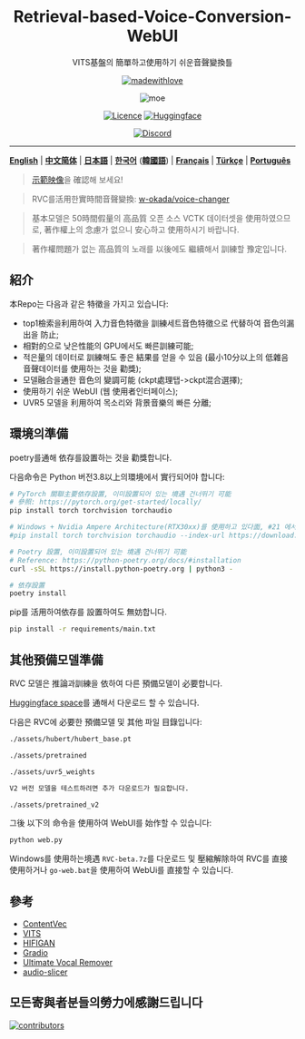 <div align="center">

# Retrieval-based-Voice-Conversion-WebUI
VITS基盤의 簡單하고使用하기 쉬운音聲變換틀



[![madewithlove](https://img.shields.io/badge/made_with-%E2%9D%A4-red?style=for-the-badge&labelColor=orange
)](https://github.com/fumiama/Retrieval-based-Voice-Conversion-WebUI)

![moe](https://counter.seku.su/cmoe?name=rvc&theme=r34)

[![Licence](https://img.shields.io/github/license/fumiama/Retrieval-based-Voice-Conversion-WebUI?style=for-the-badge)](https://github.com/fumiama/Retrieval-based-Voice-Conversion-WebUI/blob/main/LICENSE)
[![Huggingface](https://img.shields.io/badge/🤗%20-Spaces-yellow.svg?style=for-the-badge)](https://huggingface.co/lj1995/VoiceConversionWebUI/tree/main/)

[![Discord](https://img.shields.io/badge/RVC%20Developers-Discord-7289DA?style=for-the-badge&logo=discord&logoColor=white)](https://discord.gg/HcsmBBGyVk)

</div>

------

[**English**](../en/README.en.md) | [**中文简体**](../../README.md) | [**日本語**](../jp/README.ja.md) | [**한국어**](../kr/README.ko.md) ([**韓國語**](../kr/README.ko.han.md)) | [**Français**](../fr/README.fr.md) | [**Türkçe**](../tr/README.tr.md) | [**Português**](../pt/README.pt.md)

> [示範映像](https://www.bilibili.com/video/BV1pm4y1z7Gm/)을 確認해 보세요!

> RVC를活用한實時間音聲變換: [w-okada/voice-changer](https://github.com/w-okada/voice-changer)

> 基本모델은 50時間假量의 高品質 오픈 소스 VCTK 데이터셋을 使用하였으므로, 著作權上의 念慮가 없으니 安心하고 使用하시기 바랍니다.

> 著作權問題가 없는 高品質의 노래를 以後에도 繼續해서 訓練할 豫定입니다.

## 紹介
本Repo는 다음과 같은 特徵을 가지고 있습니다:
+ top1檢索을利用하여 入力音色特徵을 訓練세트音色特徵으로 代替하여 音色의漏出을 防止;
+ 相對的으로 낮은性能의 GPU에서도 빠른訓練可能;
+ 적은量의 데이터로 訓練해도 좋은 結果를 얻을 수 있음 (最小10分以上의 低雜음音聲데이터를 使用하는 것을 勸獎);
+ 모델融合을通한 音色의 變調可能 (ckpt處理탭->ckpt混合選擇);
+ 使用하기 쉬운 WebUI (웹 使用者인터페이스);
+ UVR5 모델을 利用하여 목소리와 背景音樂의 빠른 分離;

## 環境의準備
poetry를通해 依存를設置하는 것을 勸獎합니다.

다음命令은 Python 버전3.8以上의環境에서 實行되어야 합니다:
```bash
# PyTorch 關聯主要依存設置, 이미設置되어 있는 境遇 건너뛰기 可能
# 參照: https://pytorch.org/get-started/locally/
pip install torch torchvision torchaudio

# Windows + Nvidia Ampere Architecture(RTX30xx)를 使用하고 있다面, #21 에서 명시된 것과 같이 PyTorch에 맞는 CUDA 버전을 指定해야 합니다.
#pip install torch torchvision torchaudio --index-url https://download.pytorch.org/whl/cu117

# Poetry 設置, 이미設置되어 있는 境遇 건너뛰기 可能
# Reference: https://python-poetry.org/docs/#installation
curl -sSL https://install.python-poetry.org | python3 -

# 依存設置
poetry install
```
pip를 活用하여依存를 設置하여도 無妨합니다.

```bash
pip install -r requirements/main.txt
```

## 其他預備모델準備
RVC 모델은 推論과訓練을 依하여 다른 預備모델이 必要합니다.

[Huggingface space](https://huggingface.co/lj1995/VoiceConversionWebUI/tree/main/)를 通해서 다운로드 할 수 있습니다.

다음은 RVC에 必要한 預備모델 및 其他 파일 目錄입니다:
```bash
./assets/hubert/hubert_base.pt

./assets/pretrained 

./assets/uvr5_weights

V2 버전 모델을 테스트하려면 추가 다운로드가 필요합니다.

./assets/pretrained_v2

```
그後 以下의 命令을 使用하여 WebUI를 始作할 수 있습니다:
```bash
python web.py
```
Windows를 使用하는境遇 `RVC-beta.7z`를 다운로드 및 壓縮解除하여 RVC를 直接使用하거나 `go-web.bat`을 使用하여 WebUi를 直接할 수 있습니다.

## 參考
+ [ContentVec](https://github.com/auspicious3000/contentvec/)
+ [VITS](https://github.com/jaywalnut310/vits)
+ [HIFIGAN](https://github.com/jik876/hifi-gan)
+ [Gradio](https://github.com/gradio-app/gradio)
+ [Ultimate Vocal Remover](https://github.com/Anjok07/ultimatevocalremovergui)
+ [audio-slicer](https://github.com/openvpi/audio-slicer)
## 모든寄與者분들의勞力에感謝드립니다

[![contributors](https://contrib.rocks/image?repo=fumiama/Retrieval-based-Voice-Conversion-WebUI)](https://github.com/fumiama/Retrieval-based-Voice-Conversion-WebUI/graphs/contributors)

